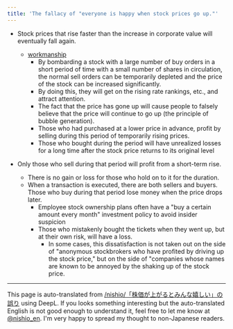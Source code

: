 ```yaml
---
title: 'The fallacy of "everyone is happy when stock prices go up."'
---
```


- Stock prices that rise faster than the increase in corporate value will eventually fall again.
    - [workmanship](https://ja.wikipedia.org/wiki/仕手)
        - By bombarding a stock with a large number of buy orders in a short period of time with a small number of shares in circulation, the normal sell orders can be temporarily depleted and the price of the stock can be increased significantly.
        - By doing this, they will get on the rising rate rankings, etc., and attract attention.
        - The fact that the price has gone up will cause people to falsely believe that the price will continue to go up (the principle of bubble generation).
        - Those who had purchased at a lower price in advance, profit by selling during this period of temporarily rising prices.
        - Those who bought during the period will have unrealized losses for a long time after the stock price returns to its original level

- Only those who sell during that period will profit from a short-term rise.
    - There is no gain or loss for those who hold on to it for the duration.
    - When a transaction is executed, there are both sellers and buyers. Those who buy during that period lose money when the price drops later.
        - Employee stock ownership plans often have a "buy a certain amount every month" investment policy to avoid insider suspicion
        - Those who mistakenly bought the tickets when they went up, but at their own risk, will have a loss.
            - In some cases, this dissatisfaction is not taken out on the side of "anonymous stockbrokers who have profited by driving up the stock price," but on the side of "companies whose names are known to be annoyed by the shaking up of the stock price.

---
This page is auto-translated from [/nishio/「株価が上がるとみんな嬉しい」の誤り](https://scrapbox.io/nishio/「株価が上がるとみんな嬉しい」の誤り) using DeepL. If you looks something interesting but the auto-translated English is not good enough to understand it, feel free to let me know at [@nishio_en](https://twitter.com/nishio_en). I'm very happy to spread my thought to non-Japanese readers.